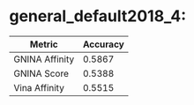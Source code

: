 # general_default2018_4:
Metric | Accuracy
-----|-----
GNINA Affinity | 0.5867
GNINA Score | 0.5388
Vina Affinity | 0.5515